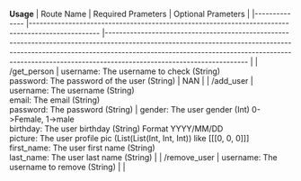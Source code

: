 **Usage**
| Route Name | Required Prameters | Optional Prameters |
|-------------- |------------------------------------------------------------------------------------------------- |--------------------------------------------------------------------------------------------------------------------------------------------------------------------------------------------------------------------------------------------------------------------------------- |
| /get_person | username: The username to check (String)<br>password: The password of the user (String) | NAN |
| /add_user | username: The username (String)<br>email: The email (String)<br>password: The password (String) | gender: The user gender (Int) 0->Female, 1->male<br>birthday: The user birthday (String) Format YYYY/MM/DD<br>picture: The user profile pic (List(List(Int, Int, Int)) like [[[0, 0, 0]]]<br>first_name: The user first name (String)<br>last_name: The user last name (String) |
| /remove_user | username: The username to remove (String) | |
